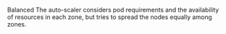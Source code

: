 Balanced
The auto-scaler considers pod requirements and the availability of resources in each zone, but tries to spread the nodes equally among zones.